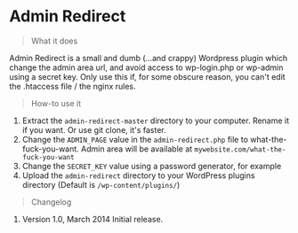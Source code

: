 # Admin Redirect

> What it does

Admin Redirect is a small and dumb (…and crappy) Wordpress plugin which change the admin area url, and avoid access to wp-login.php or wp-admin using a secret key.
Only use this if, for some obscure reason, you can't edit the .htaccess file / the nginx rules.

> How-to use it

1. Extract the `admin-redirect-master` directory to your computer. Rename it if you want. Or use git clone, it's faster.
2. Change the `ADMIN_PAGE` value in the `admin-redirect.php` file to what-the-fuck-you-want. Admin area will be available at `mywebsite.com/what-the-fuck-you-want`
3. Change the `SECRET_KEY` value using a password generator, for example
4. Upload the `admin-redirect` directory to your WordPress plugins directory (Default is `/wp-content/plugins/`)

> Changelog

1. Version 1.0, March 2014
Initial release.
